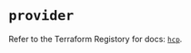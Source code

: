 # `provider`

Refer to the Terraform Registory for docs: [`hcp`](https://registry.terraform.io/providers/hashicorp/hcp/0.79.0/docs).
